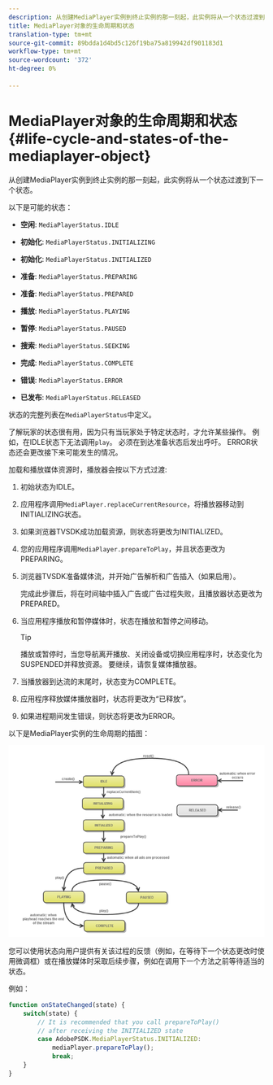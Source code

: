 ```yaml
---
description: 从创建MediaPlayer实例到终止实例的那一刻起，此实例将从一个状态过渡到下一个状态。
title: MediaPlayer对象的生命周期和状态
translation-type: tm+mt
source-git-commit: 89bdda1d4bd5c126f19ba75a819942df901183d1
workflow-type: tm+mt
source-wordcount: '372'
ht-degree: 0%

---
```



# MediaPlayer对象的生命周期和状态{#life-cycle-and-states-of-the-mediaplayer-object}

从创建MediaPlayer实例到终止实例的那一刻起，此实例将从一个状态过渡到下一个状态。

以下是可能的状态：

* **空闲**:  `MediaPlayerStatus.IDLE`

* **初始化**:  `MediaPlayerStatus.INITIALIZING`

* **初始化**:  `MediaPlayerStatus.INITIALIZED`

* **准备**:  `MediaPlayerStatus.PREPARING`

* **准备**:  `MediaPlayerStatus.PREPARED`

* **播放**:  `MediaPlayerStatus.PLAYING`

* **暂停**:  `MediaPlayerStatus.PAUSED`

* **搜索**:  `MediaPlayerStatus.SEEKING`

* **完成**:  `MediaPlayerStatus.COMPLETE`

* **错误**:  `MediaPlayerStatus.ERROR`

* **已发布**:  `MediaPlayerStatus.RELEASED`

状态的完整列表在`MediaPlayerStatus`中定义。

了解玩家的状态很有用，因为只有当玩家处于特定状态时，才允许某些操作。 例如，在IDLE状态下无法调用`play`。 必须在到达准备状态后发出呼吁。 ERROR状态还会更改接下来可能发生的情况。

加载和播放媒体资源时，播放器会按以下方式过渡:

1. 初始状态为IDLE。
1. 应用程序调用`MediaPlayer.replaceCurrentResource`，将播放器移动到INITIALIZING状态。
1. 如果浏览器TVSDK成功加载资源，则状态将更改为INITIALIZED。
1. 您的应用程序调用`MediaPlayer.prepareToPlay`，并且状态更改为PREPARING。
1. 浏览器TVSDK准备媒体流，并开始广告解析和广告插入（如果启用）。

   完成此步骤后，将在时间轴中插入广告或广告过程失败，且播放器状态更改为PREPARED。
1. 当应用程序播放和暂停媒体时，状态在播放和暂停之间移动。

   >[!TIP]
   >
   >播放或暂停时，当您导航离开播放、关闭设备或切换应用程序时，状态变化为SUSPENDED并释放资源。 要继续，请恢复媒体播放器。

1. 当播放器到达流的末尾时，状态变为COMPLETE。
1. 应用程序释放媒体播放器时，状态将更改为“已释放”。
1. 如果进程期间发生错误，则状态将更改为ERROR。

以下是MediaPlayer实例的生命周期的插图：

<!--<a id="fig_DD3DAE7507C549C8A4720A26DFCFFCCB"></a>-->

![](assets/player-state-transitions-diagram-android_1.2_web.png)

您可以使用状态向用户提供有关该过程的反馈（例如，在等待下一个状态更改时使用微调框）或在播放媒体时采取后续步骤，例如在调用下一个方法之前等待适当的状态。

例如：

```js
function onStateChanged(state) { 
    switch(state) { 
        // It is recommended that you call prepareToPlay()  
        // after receiving the INITIALIZED state             
        case AdobePSDK.MediaPlayerStatus.INITIALIZED: 
            mediaPlayer.prepareToPlay(); 
            break; 
    } 
} 
```

